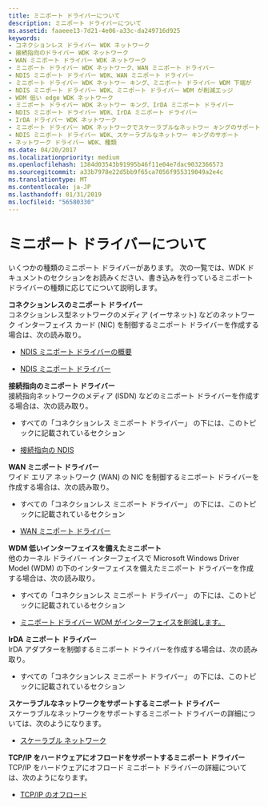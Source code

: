 ```yaml
---
title: ミニポート ドライバーについて
description: ミニポート ドライバーについて
ms.assetid: faaeee13-7d21-4e06-a33c-da249716d925
keywords:
- コネクションレス ドライバー WDK ネットワーク
- 接続指向のドライバー WDK ネットワーク
- WAN ミニポート ドライバー WDK ネットワーク
- ミニポート ドライバー WDK ネットワーク、WAN ミニポート ドライバー
- NDIS ミニポート ドライバー WDK、WAN ミニポート ドライバー
- ミニポート ドライバー WDK ネットワー キング、ミニポート ドライバー WDM 下端が
- NDIS ミニポート ドライバー WDK、ミニポート ドライバー WDM が削減エッジ
- WDM 低い edge WDK ネットワーク
- ミニポート ドライバー WDK ネットワー キング、IrDA ミニポート ドライバー
- NDIS ミニポート ドライバー WDK、IrDA ミニポート ドライバー
- IrDA ドライバー WDK ネットワーク
- ミニポート ドライバー WDK ネットワークでスケーラブルなネットワー キングのサポート
- NDIS ミニポート ドライバー WDK、スケーラブルなネットワー キングのサポート
- ネットワーク ドライバー WDK、種類
ms.date: 04/20/2017
ms.localizationpriority: medium
ms.openlocfilehash: 1384d03543b91995b46f11e04e7dac9032366573
ms.sourcegitcommit: a33b7978e22d5bb9f65ca7056f955319049a2e4c
ms.translationtype: MT
ms.contentlocale: ja-JP
ms.lasthandoff: 01/31/2019
ms.locfileid: "56580330"
---
```

# <a name="learning-about-miniport-drivers"></a>ミニポート ドライバーについて





いくつかの種類のミニポート ドライバーがあります。 次の一覧では、WDK ドキュメントのセクションをお読みください、書き込みを行っているミニポート ドライバーの種類に応じてについて説明します。

<a href="" id="connectionless-miniport-drivers"></a>**コネクションレスのミニポート ドライバー**  
コネクションレス型ネットワークのメディア (イーサネット) などのネットワーク インターフェイス カード (NIC) を制御するミニポート ドライバーを作成する場合は、次の読み取り。

-   [NDIS ミニポート ドライバーの概要](introduction-to-ndis-miniport-drivers.md)

-   [NDIS ミニポート ドライバー](writing-ndis-miniport-drivers.md)

<a href="" id="connection-oriented-miniport-drivers"></a>**接続指向のミニポート ドライバー**  
接続指向ネットワークのメディア (ISDN) などのミニポート ドライバーを作成する場合は、次の読み取り。

-   すべての「コネクションレス ミニポート ドライバー」 の下には、このトピックに記載されているセクション

-   [接続指向の NDIS](connection-oriented-ndis.md)

<a href="" id="wan-miniport-drivers"></a>**WAN ミニポート ドライバー**  
ワイド エリア ネットワーク (WAN) の NIC を制御するミニポート ドライバーを作成する場合は、次の読み取り。

-   すべての「コネクションレス ミニポート ドライバー」 の下には、このトピックに記載されているセクション

-   [WAN ミニポート ドライバー](wan-miniport-drivers.md)

<a href="" id="miniports-with-a-wdm-lower-interface"></a>**WDM 低いインターフェイスを備えたミニポート**  
他のカーネル ドライバー インターフェイスで Microsoft Windows Driver Model (WDM) の下のインターフェイスを備えたミニポート ドライバーを作成する場合は、次の読み取り。

-   すべての「コネクションレス ミニポート ドライバー」 の下には、このトピックに記載されているセクション

-   [ミニポート ドライバー WDM がインターフェイスを削減します。](miniport-drivers-with-a-wdm-lower-interface.md)

<a href="" id="irda-miniport-drivers"></a>**IrDA ミニポート ドライバー**  
IrDA アダプターを制御するミニポート ドライバーを作成する場合は、次の読み取り。

-   すべての「コネクションレス ミニポート ドライバー」 の下には、このトピックに記載されているセクション

<a href="" id="miniport-drivers-that-support-scalable-networking"></a>**スケーラブルなネットワークをサポートするミニポート ドライバー**  
スケーラブルなネットワークをサポートするミニポート ドライバーの詳細については、次のようになります。

-   [スケーラブル ネットワーク](https://msdn.microsoft.com/library/windows/hardware/ff570735)

<a href="" id="miniport-drivers-that-support-offloading-tcp-ip--------to-hardware-------"></a>**TCP/IP をハードウェアにオフロードをサポートするミニポート ドライバー**   
TCP/IP をハードウェアにオフロード ミニポート ドライバーの詳細については、次のようになります。

-   [TCP/IP のオフロード](tcp-ip-offload.md)

 

 






